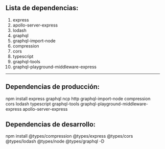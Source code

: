 ## Lista de dependencias:
1. express
2. apollo-server-express
3. lodash
4. graphql
5. graphql-import-node
6. compression
7. cors
8. typescript
9. graphql-tools
10. graphql-playground-middleware-express

***

## Dependencias de producción: 
npm install express graphql ncp http graphql-import-node compression cors lodash typescript graphql-tools graphql-playground-middleware-express apollo-server-express

## Dependencias de desarrollo:
npm install @types/compression @types/express @types/cors @types/lodash @types/node @types/graphql -D 